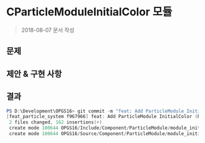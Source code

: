 # CParticleModuleInitialColor 모듈

> 2018-08-07 문서 작성

## 문제



## 제안 & 구현 사항



## 결과

``` powershell
PS D:\Development\OPGS16> git commit -m "feat: Add ParticleModule InitialColor (RGB)"
[feat_particle_system f967966] feat: Add ParticleModule InitialColor (RGB)
 2 files changed, 162 insertions(+)
 create mode 100644 OPGS16/Include/Component/ParticleModule/module_initial_color.h
 create mode 100644 OPGS16/Source/Component/ParticleModule/module_initial_color.cc
```

